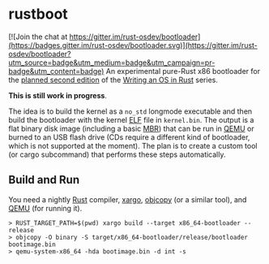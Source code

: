 # rustboot

[![Join the chat at https://gitter.im/rust-osdev/bootloader](https://badges.gitter.im/rust-osdev/bootloader.svg)](https://gitter.im/rust-osdev/bootloader?utm_source=badge&utm_medium=badge&utm_campaign=pr-badge&utm_content=badge)
An experimental pure-Rust x86 bootloader for the [planned second edition](https://github.com/phil-opp/blog_os/issues/360) of the [Writing an OS in Rust](https://os.phil-opp.com) series.

**This is still work in progress**.

The idea is to build the kernel as a `no_std` longmode executable and then build the bootloader with the kernel [ELF](https://en.wikipedia.org/wiki/Executable_and_Linkable_Format) file in `kernel.bin`. The output is a flat binary disk image (including a basic [MBR](https://en.wikipedia.org/wiki/Master_boot_record)) that can be run in [QEMU](https://www.qemu.org/) or burned to an USB flash drive (CDs require a different kind of bootloader, which is not supported at the moment). The plan is to create a custom tool (or cargo subcommand) that performs these steps automatically.

## Build and Run
You need a nightly [Rust](https://www.rust-lang.org) compiler, [xargo](https://github.com/japaric/xargo), [objcopy](https://sourceware.org/binutils/docs/binutils/objcopy.html) (or a similar tool), and [QEMU](https://www.qemu.org/) (for running it).

```
> RUST_TARGET_PATH=$(pwd) xargo build --target x86_64-bootloader --release
> objcopy -O binary -S target/x86_64-bootloader/release/bootloader bootimage.bin
> qemu-system-x86_64 -hda bootimage.bin -d int -s
```
